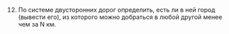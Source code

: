 12. По системе двусторонних дорог определить, есть ли в ней город (вывести его), из которого можно добраться в любой другой менее чем за N км.
